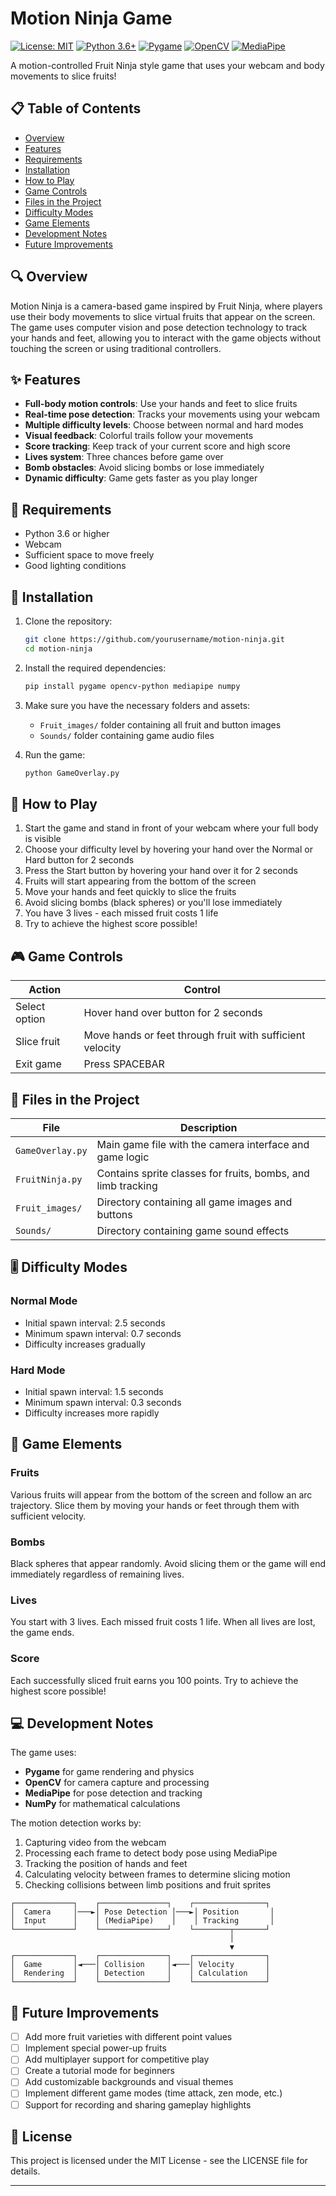 # Motion Ninja Game

[![License: MIT](https://img.shields.io/badge/License-MIT-yellow.svg)](https://opensource.org/licenses/MIT)
[![Python 3.6+](https://img.shields.io/badge/python-3.6+-blue.svg)](https://www.python.org/downloads/)
[![Pygame](https://img.shields.io/badge/Pygame-2.1.0-green.svg)](https://www.pygame.org/)
[![OpenCV](https://img.shields.io/badge/OpenCV-4.5.0-red.svg)](https://opencv.org/)
[![MediaPipe](https://img.shields.io/badge/MediaPipe-0.8.9-orange.svg)](https://mediapipe.dev/)

A motion-controlled Fruit Ninja style game that uses your webcam and body movements to slice fruits!

## 📋 Table of Contents
- [Overview](#overview)
- [Features](#features)
- [Requirements](#requirements)
- [Installation](#installation)
- [How to Play](#how-to-play)
- [Game Controls](#game-controls)
- [Files in the Project](#files-in-the-project)
- [Difficulty Modes](#difficulty-modes)
- [Game Elements](#game-elements)
- [Development Notes](#development-notes)
- [Future Improvements](#future-improvements)

## 🔍 Overview

Motion Ninja is a camera-based game inspired by Fruit Ninja, where players use their body movements to slice virtual fruits that appear on the screen. The game uses computer vision and pose detection technology to track your hands and feet, allowing you to interact with the game objects without touching the screen or using traditional controllers.

## ✨ Features

- **Full-body motion controls**: Use your hands and feet to slice fruits
- **Real-time pose detection**: Tracks your movements using your webcam
- **Multiple difficulty levels**: Choose between normal and hard modes
- **Visual feedback**: Colorful trails follow your movements
- **Score tracking**: Keep track of your current score and high score
- **Lives system**: Three chances before game over
- **Bomb obstacles**: Avoid slicing bombs or lose immediately
- **Dynamic difficulty**: Game gets faster as you play longer

## 🔧 Requirements

- Python 3.6 or higher
- Webcam
- Sufficient space to move freely
- Good lighting conditions

## 🚀 Installation

1. Clone the repository:
   ```bash
   git clone https://github.com/yourusername/motion-ninja.git
   cd motion-ninja
   ```

2. Install the required dependencies:
   ```bash
   pip install pygame opencv-python mediapipe numpy
   ```

3. Make sure you have the necessary folders and assets:
   - `Fruit_images/` folder containing all fruit and button images
   - `Sounds/` folder containing game audio files

4. Run the game:
   ```bash
   python GameOverlay.py
   ```

## 📝 How to Play

1. Start the game and stand in front of your webcam where your full body is visible
2. Choose your difficulty level by hovering your hand over the Normal or Hard button for 2 seconds
3. Press the Start button by hovering your hand over it for 2 seconds
4. Fruits will start appearing from the bottom of the screen
5. Move your hands and feet quickly to slice the fruits
6. Avoid slicing bombs (black spheres) or you'll lose immediately
7. You have 3 lives - each missed fruit costs 1 life
8. Try to achieve the highest score possible!

## 🎮 Game Controls

| Action | Control |
|--------|---------|
| Select option | Hover hand over button for 2 seconds |
| Slice fruit | Move hands or feet through fruit with sufficient velocity |
| Exit game | Press SPACEBAR |

## 📁 Files in the Project

| File | Description |
|------|-------------|
| `GameOverlay.py` | Main game file with the camera interface and game logic |
| `FruitNinja.py` | Contains sprite classes for fruits, bombs, and limb tracking |
| `Fruit_images/` | Directory containing all game images and buttons |
| `Sounds/` | Directory containing game sound effects |

## 🎚️ Difficulty Modes

### Normal Mode
- Initial spawn interval: 2.5 seconds
- Minimum spawn interval: 0.7 seconds
- Difficulty increases gradually

### Hard Mode
- Initial spawn interval: 1.5 seconds
- Minimum spawn interval: 0.3 seconds
- Difficulty increases more rapidly

## 🍎 Game Elements

### Fruits
Various fruits will appear from the bottom of the screen and follow an arc trajectory. Slice them by moving your hands or feet through them with sufficient velocity.

### Bombs
Black spheres that appear randomly. Avoid slicing them or the game will end immediately regardless of remaining lives.

### Lives
You start with 3 lives. Each missed fruit costs 1 life. When all lives are lost, the game ends.

### Score
Each successfully sliced fruit earns you 100 points. Try to achieve the highest score possible!

## 💻 Development Notes

The game uses:
- **Pygame** for game rendering and physics
- **OpenCV** for camera capture and processing
- **MediaPipe** for pose detection and tracking
- **NumPy** for mathematical calculations

The motion detection works by:
1. Capturing video from the webcam
2. Processing each frame to detect body pose using MediaPipe
3. Tracking the position of hands and feet
4. Calculating velocity between frames to determine slicing motion
5. Checking collisions between limb positions and fruit sprites

```
┌─────────────┐    ┌───────────────┐    ┌────────────────┐
│  Camera     │───►│ Pose Detection │───►│ Position       │
│  Input      │    │ (MediaPipe)    │    │ Tracking       │
└─────────────┘    └───────────────┘    └────────┬───────┘
                                                 │
                                                 ▼
┌─────────────┐    ┌───────────────┐    ┌────────────────┐
│  Game       │◄───│ Collision     │◄───│ Velocity       │
│  Rendering  │    │ Detection     │    │ Calculation    │
└─────────────┘    └───────────────┘    └────────────────┘
```

## 🔮 Future Improvements

- [ ] Add more fruit varieties with different point values
- [ ] Implement special power-up fruits
- [ ] Add multiplayer support for competitive play
- [ ] Create a tutorial mode for beginners
- [ ] Add customizable backgrounds and visual themes
- [ ] Implement different game modes (time attack, zen mode, etc.)
- [ ] Support for recording and sharing gameplay highlights

## 📄 License

This project is licensed under the MIT License - see the LICENSE file for details.

---
